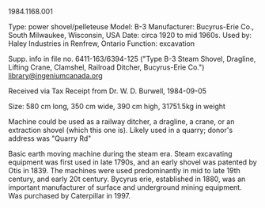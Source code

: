 1984.1168.001

Type: power shovel/pelleteuse
Model: B-3
Manufacturer: Bucyrus-Erie Co., South Milwaukee, Wisconsin, USA
Date: circa 1920 to mid 1960s.
Used by: Haley Industries in Renfrew, Ontario
Function: excavation

Supp. info in file no. 6411-163/6394-125 ("Type B-3 Steam Shovel, Dragline, Lifting Crane, Clamshel, Railroad Ditcher, Bucyrus-Erie Co.")
library@ingeniumcanada.org

Received via Tax Receipt from Dr. W. D. Burwell, 1984-09-05

Size: 580 cm long, 350 cm wide, 390 cm high, 31751.5kg in weight

Machine could be used as a railway ditcher, a dragline, a crane, or an extraction shovel (which this one is). Likely used in a quarry; donor's address was "Quarry Rd"

Basic earth moving machine during the steam era. Steam excavating equipment was first used in late 1790s, and an early shovel was patented by Otis in 1839. The machines were used predominantly in mid to late 19th century, and early 20t century. Bycyrus erie, established in 1880, was an important manufacturer of surface and underground mining equipment. Was purchased by Caterpillar in 1997.

